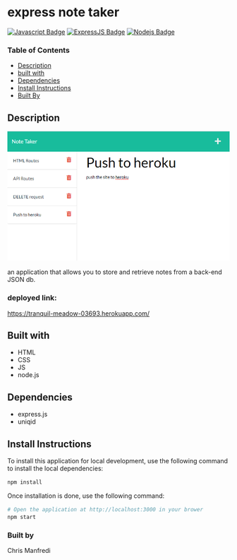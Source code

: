 # express note taker
[![Javascript Badge](https://img.shields.io/badge/-Javascript-F0DB4F?style=for-the-badge&labelColor=black&logo=javascript&logoColor=F0DB4F)](#) [![ExpressJS Badge](https://img.shields.io/badge/-Express.JS-ff781f?style=for-the-badge&labelColor=black&logo=express&logoColor=FF781F)](#) [![Nodejs Badge](https://img.shields.io/badge/-Node.js-3C873A?style=for-the-badge&labelColor=black&logo=node.js&logoColor=3C873A)](#)

### **Table of Contents**

- [Description](#description)
- [built with](#built-with)
- [Dependencies](#dependencies)
- [Install Instructions](#install-instructions)
- [Built By](#built-by)


## Description
![express note taker](./public/assets/site.PNG)


an application that allows you to store and retrieve notes from a back-end JSON db.

### deployed link:
https://tranquil-meadow-03693.herokuapp.com/

## Built with 
- HTML
- CSS
- JS
- node.js

## Dependencies 
- express.js 
- uniqid 

## Install Instructions 
To install this application for local development, use the following command to install the local dependencies:

```bash
npm install
```

Once installation is done, use the following command:

```bash
# Open the application at http://localhost:3000 in your brower
npm start
```

### Built by 
Chris Manfredi